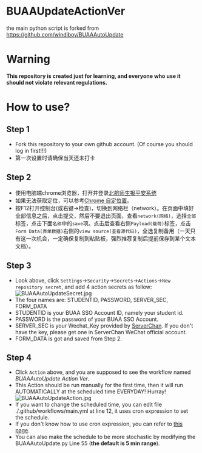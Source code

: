 # BUAAUpdateActionVer
the main python script is forked from https://github.com/windiboy/BUAAAutoUpdate

# Warning
**This repository is created just for learning, and everyone who use it should not violate relevant regulations.**

# How to use?
## Step 1
- Fork this repository to your own github account. (Of course you should log in first!!!)
- 第一次设置时请确保当天还未打卡
## Step 2
- 使用电脑端chrome浏览器，打开并登录[北航师生报平安系统](https://app.buaa.edu.cn/site/buaaStudentNcov/index)
- 如果无法获取定位，可以参考[Chrome 自定位置](https://blog.csdn.net/u010844189/article/details/81163438)。
- 按F12打开控制台(或右键->检查)，切换到网络栏（network）。在页面中填好全部信息之后，点击提交，然后不要退出页面，查看`network(网络)`，选择`全部`标签，点击下面`名称`中的`save`项。点击后查看右侧`Payload(载荷)`标签，点击`Form Data(表单数据)`右侧的`view source(查看源代码)`，全选复制备用（一天只有这一次机会，一定确保复制到粘贴板，强烈推荐复制后提前保存到某个文本文档）。
## Step 3
- Look above, click `Settings`->`Security`->`Secrets`->`Actions`->`New repository secret`, and add 4 action secrets as follow:
![BUAAAutoUpdateSecret.jpg](https://s2.loli.net/2022/07/05/pRWwYiA4Ovx2hBZ.jpg)
- The four names are: STUDENTID, PASSWORD, SERVER_SEC, FORM_DATA
- STUDENTID is your BUAA SSO Account ID, namely your student id.
- PASSWORD is the password of your BUAA SSO Account.
- SERVER_SEC is your Wechat_Key provided by [ServerChan](https://sct.ftqq.com/). If you don't have the key, please get one in ServerChan WeChat official account.
- FORM_DATA is got and saved from Step 2.
## Step 4
- Click `Action` above, and you are supposed to see the workflow named *BUAAAutoUpdate Action Ver*.
- This Action should be run manually for the first time, then it will run AUTOMATICALLY at the scheduled time EVERYDAY! Hurray!
![BUAAAutoUpdateAction.jpg](https://s2.loli.net/2022/07/06/upgEq81INAf7YyK.jpg)
- If you want to change the scheduled time, you can edit file ./.github/workflows/main.yml at line 12, it uses cron expression to set the schedule.
- If you don't know how to use cron expression, you can refer to [this page](https://help.aliyun.com/document_detail/64769.html).
- You can also make the schedule to be more stochastic by modifying the BUAAAutoUpdate.py Line 55 (**the default is 5 min range**).
